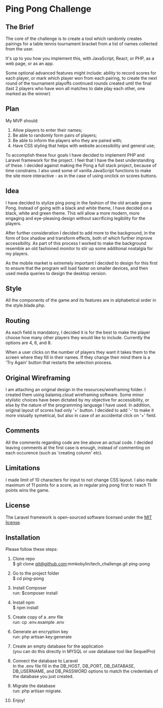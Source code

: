 # Ping Pong Challenge

## The Brief

The core of the challenge is to create a tool which randomly creates pairings for a table tennis tournament bracket from a list of names collected from the user.

It's up to you how you implement this, with JavaScript, React, or PHP, as a web page, or as an app.

Some optional advanced features might include:
ability to record scores for each player, or mark which player won from each pairing, to create the next round of the tournament playoffs
continued rounds created until the final (last 2 players who have won all matches to date play each other, one marked as the winner)

## Plan 

My MVP should: 
1. Allow players to enter their names;
2. Be able to randomly form pairs of players;
3. Be able to inform the players who they are paired with;
4. Have CSS styling that helps with website accessibility and general use;

To accomplish these four goals I have decided to implement PHP and Laravel framework for the project. I feel that I have the best understanding of these. I decided against making the Pong a full stack project, because of time constrains. I also used some of vanilla JavaScript functions to make the site more interactive - as in the case of using onclick on scores buttons.

## Idea

I have decided to stylize ping pong in the fashion of the old arcade game Pong. Instead of going with a black and white theme, I have decided on a black, white and green theme. This will allow a more modern, more engaging and eye-pleasing design without sacrificing legibility for the players. 

After further consideration I decided to add more to the background, in the form of box shadow and transform effects, both of which further improve accessibility. As part of this process I worked to make the background resemble an old fashioned monitor to stir up some additional nostalgia for my players. 

As the mobile market is extremely important I decided to design for this first to ensure that the program will load faster on smaller devices, and then used media queries to design the desktop version. 

## Style

All the components of the game and its features are in alphabetical order in the style.blade.php. 

## Routing

As each field is mandatory, I decided it is for the best to make the player choose how many other players they would like to include. Currently the options are 4, 6, and 8.

When a user clicks on the number of players they want it takes them to the screen where they fill in their names. If they change their mind there is a 'Try Again' button that restarts the selection process.

## Original Wireframing

I am attaching an original design in the resources/wireframing folder. I created them using balamiq.cloud wireframing software.
Some minor stylistic choices have been dictated by my objective for accessibility, or else by the nature of the programming language I have used. 
In addition, original layout of scores had only '+' button. I decided to add '-' to make it more visiually symetrical, but also in case of an accidental click on '+' field. 

## Comments

All the comments regarding code are line above an actual code. I decided leaving comments at the first case is enough, instead of commenting on each occurence (such as 'creating column' etc).

## Limitations

I made limit of 10 characters for input to not change CSS layout. I also made maximum of 11 points for a score, as in regular ping pong first to reach 11 points wins the game. 

## License

The Laravel framework is open-sourced software licensed under the [MIT license](https://opensource.org/licenses/MIT).

## Installation 

Please follow these steps:

1. Clone repo <br />
$ git clone git@github.com:mmkobylin/tech_challenge.git ping-pong

2. Go to the project folder <br />
$ cd ping-pong

3. Install Composer <br />
run: 
 $composer install

4. Install npm <br />
$ npm install 

5. Create copy of a .env file <br />
run: 
cp .env.example .env

6. Generate an encryption key <br />
run: 
php artisan key:generate

7. Create an empty database for the application <br />
(you can do this directly in MYSQL or use database tool like SequelPro) 

8. Connect the database to Laravel <br />
In the .env file fill in the DB_HOST, DB_PORT, DB_DATABASE, DB_USERNAME, and DB_PASSWORD options to match the credentials of the database you just created. 

9. Migrate the database <br />
run:
php artisan migrate. 

10. Enjoy!


